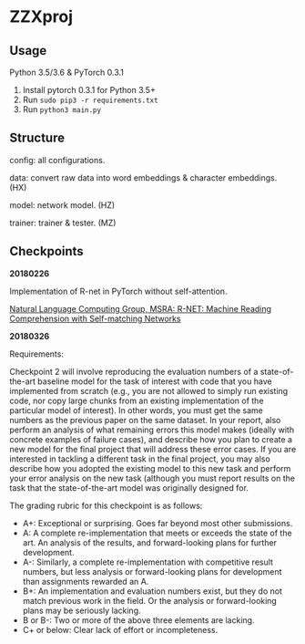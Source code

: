 # ZZXproj

## Usage

Python 3.5/3.6 & PyTorch 0.3.1

1. Install pytorch 0.3.1 for Python 3.5+
2. Run `sudo pip3 -r requirements.txt`
3. Run `python3 main.py`

## Structure
config: all configurations.

data: convert raw data into word embeddings & character embeddings. (HX)

model: network model. (HZ)

trainer: trainer & tester. (MZ)

## Checkpoints
**20180226**

Implementation of R-net in PyTorch without self-attention.

[Natural Language Computing Group, MSRA: R-NET: Machine Reading Comprehension with Self-matching Networks](https://www.microsoft.com/en-us/research/publication/mrc/)


**20180326**

Requirements:

Checkpoint 2 will involve reproducing the evaluation numbers of a state-of-the-art baseline model for the task of interest with code that you have implemented from scratch (e.g., you are not allowed to simply run existing code, nor copy large chunks from an existing implementation of the particular model of interest). In other words, you must get the same numbers as the previous paper on the same dataset.
In your report, also perform an analysis of what remaining errors this model makes (ideally with concrete examples of failure cases), and describe how you plan to create a new model for the final project that will address these error cases. If you are interested in tackling a different task in the final project, you may also describe how you adopted the existing model to this new task and perform your error analysis on the new task (although you must report results on the task that the state-of-the-art model was originally designed for.

The grading rubric for this checkpoint is as follows:
* A+: Exceptional or surprising. Goes far beyond most other submissions.
* A: A complete re-implementation that meets or exceeds the state of the art. An analysis of the results, and forward-looking plans for further development.
* A-: Similarly, a complete re-implementation with competitive result numbers, but less analysis or forward-looking plans for development than assignments rewarded an A.
* B+: An implementation and evaluation numbers exist, but they do not match previous work in the field. Or the analysis or forward-looking plans may be seriously lacking.
* B or B-: Two or more of the above three elements are lacking.
* C+ or below: Clear lack of effort or incompleteness.

